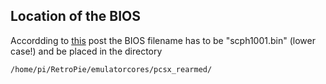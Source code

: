## Location of the BIOS

Accordding to [this](http://www.raspberrypi.org/phpBB3/viewtopic.php?p=293929#p293929) post the BIOS filename has to be "scph1001.bin" (lower case!) and be placed in the directory

```shell
/home/pi/RetroPie/emulatorcores/pcsx_rearmed/
```